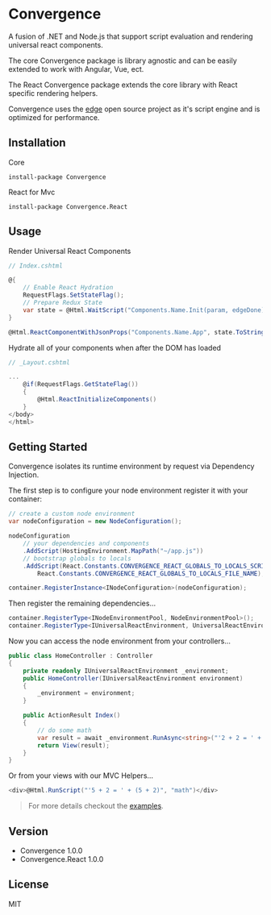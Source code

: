 # Convergence

A fusion of .NET and Node.js that support script evaluation and rendering universal react components.

The core Convergence package is library agnostic and can be easily extended to work with Angular, Vue, ect.

The React Convergence package extends the core library with React specific rendering helpers.

Convergence uses the [edge](https://github.com/tjanczuk/edge) open source project as it's script engine and is optimized for performance.

## Installation

Core

`install-package Convergence`

React for Mvc

`install-package Convergence.React`

## Usage

Render Universal React Components

```csharp
// Index.cshtml

@{
    // Enable React Hydration 
    RequestFlags.SetStateFlag();
    // Prepare Redux State
    var state = @Html.WaitScript("Components.Name.Init(param, edgeDone);", "init");
}

@Html.ReactComponentWithJsonProps("Components.Name.App", state.ToString())
```

Hydrate all of your components when after the DOM has loaded

```csharp
// _Layout.cshtml

...
    @if(RequestFlags.GetStateFlag())
    {
        @Html.ReactInitializeComponents()
    }
</body>
</html>
```

## Getting Started

Convergence isolates its runtime environment by request via Dependency Injection.

The first step is to configure your node environment register it with your container:

```csharp
// create a custom node environment
var nodeConfiguration = new NodeConfiguration();

nodeConfiguration
    // your dependencies and components
    .AddScript(HostingEnvironment.MapPath("~/app.js")) 
    // bootstrap globals to locals
    .AddScript(React.Constants.CONVERGENCE_REACT_GLOBALS_TO_LOCALS_SCRIPT,
        React.Constants.CONVERGENCE_REACT_GLOBALS_TO_LOCALS_FILE_NAME);

container.RegisterInstance<INodeConfiguration>(nodeConfiguration);
```

Then register the remaining dependencies...

```csharp
container.RegisterType<INodeEnvironmentPool, NodeEnvironmentPool>();
container.RegisterType<IUniversalReactEnvironment, UniversalReactEnvironment>(new PerRequestLifetimeManager()); 
```

Now you can access the node environment from your controllers...

```csharp
public class HomeController : Controller
{
    private readonly IUniversalReactEnvironment _environment;
    public HomeController(IUniversalReactEnvironment environment)
    {
        _environment = environment;
    }

    public ActionResult Index()
    {
        // do some math
        var result = await _environment.RunAsync<string>("'2 + 2 = ' + (2 + 2)", "math");
        return View(result);
    }
}
```

Or from your views with our MVC Helpers...

```csharp
<div>@Html.RunScript("'5 + 2 = ' + (5 + 2)", "math")</div>
```

> For more details checkout the [examples](examples/).

## Version

* Convergence 1.0.0
* Convergence.React 1.0.0

## License

MIT